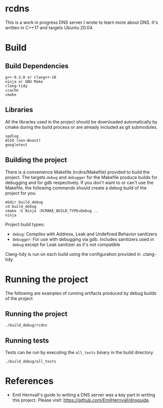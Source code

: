 # rcdns

This is a work in progress DNS server I wrote to learn more about DNS. It's
written in C++17 and targets Ubuntu 20.04. 

# Build 
## Build Dependencies 

``` 
g++-9.3.0 or clang++-10 
ninja or GNU Make
clang-tidy 
ccache 
cmake 
``` 

## Libraries

All the libraries used in the project should be downloaded automatically by
cmake during the build process or are already included as git submodules.

```
spdlog
ASIO (non-Boost)
googletest
```

## Building the project 

There is a convenience Makefile (rcdns/Makefile) provided to build the project.
The targets `debug` and `debugger` for the Makefile produce builds for
debugging and for gdb respectively. If you don't want to or can't use the
Makefile, the following commands should create a debug build of the project for
you. 

``` 
mkdir build_debug 
cd build_debug 
cmake -G Ninja -DCMAKE_BUILD_TYPE=Debug .. 
ninja 
```

Project build types:
- `debug`: Compiles with Address, Leak and Undefined Behavior sanitizers
- `debugger`: For use with debugging via gdb. Includes sanitizers used in
  `debug` except for Leak sanitizer as it's not compatible

Clang-tidy is run on each build using the configuration provided in
.clang-tidy.

# Running the project

The following are examples of running artifacts produced by debug builds of the
project

## Running the project

```
./build_debug/rcdns
```

## Running tests

Tests can be run by executing the `all_tests` binary in the build directory.

```
./build_debug/all_tests
```

# References
- Emil Hernvall's guide to writing a DNS server was a key part in writing this project. Please visit: https://github.com/EmilHernvall/dnsguide.

